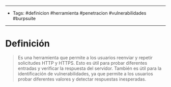 -------------
- Tags: #definicion #herramienta #penetracion #vulnerabilidades #burpsuite
----------------------------
# Definición

> Es una herramienta que permite a los usuarios reenviar y repetir solicitudes HTTP y HTTPS. Esto es útil para probar diferentes entradas y verificar la respuesta del servidor. También es útil para la identificación de vulnerabilidades, ya que permite a los usuarios probar diferentes valores y detectar respuestas inesperadas.

